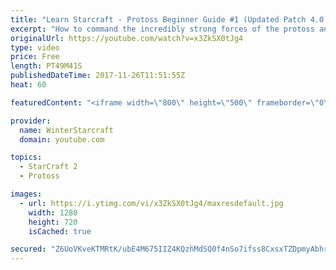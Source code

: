 ```yaml
---
title: "Learn Starcraft - Protoss Beginner Guide #1 (Updated Patch 4.0 FREE TO PLAY)"
excerpt: "How to command the incredibly strong forces of the protoss and cover weaknesses against the other inferior races. Updated for patch 4.0! This guide is not intended for COMPLETELY new players, but those who have played several games/campaign missions and grasp the very basics."
originalUrl: https://youtube.com/watch?v=x3ZkSX0tJg4
type: video
price: Free
length: PT49M41S
publishedDateTime: 2017-11-26T11:51:55Z
heat: 60

featuredContent: "<iframe width=\"800\" height=\"500\" frameborder=\"0\" src=\"https://www.youtube.com/embed/x3ZkSX0tJg4\" allow=\"accelerometer; autoplay; encrypted-media; gyroscope; picture-in-picture\" allowfullscreen></iframe>"

provider:
  name: WinterStarcraft
  domain: youtube.com

topics:
  - StarCraft 2
  - Protoss

images:
  - url: https://i.ytimg.com/vi/x3ZkSX0tJg4/maxresdefault.jpg
    width: 1280
    height: 720
    isCached: true

secured: "Z6UoVKveKTMRtK/ubE4M675IIZ4KQzhMdSQ0f4nSo7ifss8CxsxTZDpmyAbhrzYVbbZEQpz1w4KU4qTXhE4ydHPcTYFm+xjObQCMxisKN3ceqMHIATuJPR2LDVWagSrE8VQgstNsmGbXnZGe5xxLB4vaxQL2fPN/WVomEeUrJuPC8AGQpqMmFZyVVXmZ8/4d2iTqUspGWnZv6HSlUebC0BA7jGmMwH2DLzVLSgkjETLa6JHkB4DBFIxKyW1mTKdNW6fqGcpR/jEI4w+6EGz99MPsbVBGIcG5KCSl8/IPcJdUb/mDS83AL7okVvkvu8KN26UsuS+Em8fJfikVTJWJ7qBqDyRzbMmFjdiaI5qmQzO07zUNe4dDZYDYQcoBv+Yg8XPQgG2m24qjHQbx0goWmTe77V8XVRmWbIAf8wjDdAGK56RCtC3uthS61XJasKRd;Ck42w2l1GA9OdV+ohUJtdw=="
---
```


